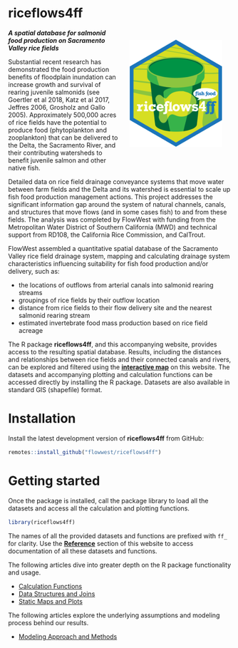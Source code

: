 riceflows4ff
================

<img src="man/figures/logo-480.png" align="right" alt="riceflows4ff" style="height: 240px; margin: 24px"/>

***A spatial database for salmonid food production on Sacramento Valley
rice fields***

Substantial recent research has demonstrated the food production
benefits of floodplain inundation can increase growth and survival of
rearing juvenile salmonids (see Goertler et al 2018, Katz et al 2017,
Jeffres 2006, Grosholz and Gallo 2005). Approximately 500,000 acres of
rice fields have the potential to produce food (phytoplankton and
zooplankton) that can be delivered to the Delta, the Sacramento River,
and their contributing watersheds to benefit juvenile salmon and other
native fish.

Detailed data on rice field drainage conveyance systems that move water
between farm fields and the Delta and its watershed is essential to
scale up fish food production management actions. This project addresses
the significant information gap around the system of natural channels,
canals, and structures that move flows (and in some cases fish) to and
from these fields. The analysis was completed by FlowWest with funding
from the Metropolitan Water District of Southern California (MWD) and
technical support from RD108, the California Rice Commission, and
CalTrout.

FlowWest assembled a quantitative spatial database of the Sacramento
Valley rice field drainage system, mapping and calculating drainage
system characteristics influencing suitability for fish food production
and/or delivery, such as:

- the locations of outflows from arterial canals into salmonid rearing
  streams
- groupings of rice fields by their outflow location
- distance from rice fields to their flow delivery site and the nearest
  salmonid rearing stream
- estimated invertebrate food mass production based on rice field
  acreage

The R package **riceflows4ff**, and this accompanying website, provides
access to the resulting spatial database. Results, including the
distances and relationships between rice fields and their connected
canals and rivers, can be explored and filtered using the [**interactive
map**](https://flowwest.shinyapps.io/riceflows4ff) on this website. The
datasets and accompanying plotting and calculation functions can be
accessed directly by installing the R package. Datasets are also
available in standard GIS (shapefile) format.

# Installation

Install the latest development version of **riceflows4ff** from GitHub:

``` r
remotes::install_github("flowwest/riceflows4ff")
```

# Getting started

Once the package is installed, call the package library to load all the
datasets and access all the calculation and plotting functions.

``` r
library(riceflows4ff)
```

The names of all the provided datasets and functions are prefixed with
`ff_` for clarity. Use the **[Reference](reference/index.html)** section
of this website to access documentation of all these datasets and
functions.

The following articles dive into greater depth on the R package
functionality and usage.

- [Calculation Functions](articles/calcs.html)
- [Data Structures and Joins](articles/joins.html)
- [Static Maps and Plots](articles/plot.html)

The following articles explore the underlying assumptions and modeling
process behind our results.

- [Modeling Approach and Methods](articles/model.html)
